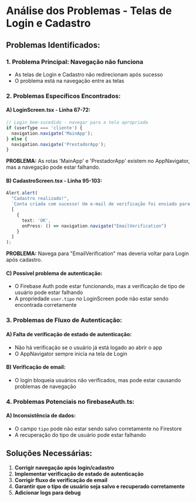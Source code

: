 # Análise dos Problemas - Telas de Login e Cadastro

## Problemas Identificados:

### 1. **Problema Principal: Navegação não funciona**
- As telas de Login e Cadastro não redirecionam após sucesso
- O problema está na navegação entre as telas

### 2. **Problemas Específicos Encontrados:**

#### A) **LoginScreen.tsx - Linha 67-72:**
```typescript
// Login bem-sucedido - navegar para a tela apropriada
if (userType === 'cliente') {
  navigation.navigate('MainApp');
} else {
  navigation.navigate('PrestadorApp');
}
```
**PROBLEMA:** As rotas 'MainApp' e 'PrestadorApp' existem no AppNavigator, mas a navegação pode estar falhando.

#### B) **CadastroScreen.tsx - Linha 95-103:**
```typescript
Alert.alert(
  "Cadastro realizado!",
  `Conta criada com sucesso! Um e-mail de verificação foi enviado para ${email}. Por favor, verifique sua caixa de entrada e spam antes de fazer login.`,
  [
    {
      text: 'OK',
      onPress: () => navigation.navigate("EmailVerification")
    }
  ]
);
```
**PROBLEMA:** Navega para "EmailVerification" mas deveria voltar para Login após cadastro.

#### C) **Possível problema de autenticação:**
- O Firebase Auth pode estar funcionando, mas a verificação de tipo de usuário pode estar falhando
- A propriedade `user.tipo` no LoginScreen pode não estar sendo encontrada corretamente

### 3. **Problemas de Fluxo de Autenticação:**

#### A) **Falta de verificação de estado de autenticação:**
- Não há verificação se o usuário já está logado ao abrir o app
- O AppNavigator sempre inicia na tela de Login

#### B) **Verificação de email:**
- O login bloqueia usuários não verificados, mas pode estar causando problemas de navegação

### 4. **Problemas Potenciais no firebaseAuth.ts:**

#### A) **Inconsistência de dados:**
- O campo `tipo` pode não estar sendo salvo corretamente no Firestore
- A recuperação do tipo de usuário pode estar falhando

## Soluções Necessárias:

1. **Corrigir navegação após login/cadastro**
2. **Implementar verificação de estado de autenticação**
3. **Corrigir fluxo de verificação de email**
4. **Garantir que o tipo de usuário seja salvo e recuperado corretamente**
5. **Adicionar logs para debug**

